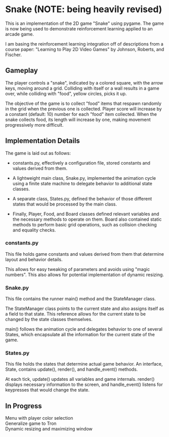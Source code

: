 # Snake (NOTE: being heavily revised)
This is an implementation of the 2D game "Snake" using pygame. The game is now being used to demonstrate reinforcement learning applied to an arcade game.

I am basing the reinforcement learning integration off of descriptions from a course paper: "Learning to Play 2D Video Games" by Johnson, Roberts, and Fischer.

## Gameplay
The player controls a "snake", indicated by a colored square, with the arrow keys, moving around a grid.
Colliding with itself or a wall results in a game over, while colliding with "food", yellow circles, picks it up.

The objective of the game is to collect "food" items that respawn randomly in the grid when the previous one is collected. Player score will increase by a constant (default: 10) number for each "food" item collected.
When the snake collects food, its length will increase by one, making movement progressively more difficult.

## Implementation Details
The game is laid out as follows:

* constants.py, effectively a configuration file, stored constants and values derived from them. 

* A lightweight main class, Snake.py, implemented the animation cycle using a finite state machine to delegate behavior to additional state classes. 

* A separate class, States.py, defined the behavior of those different states that would be processed by the main class. 

* Finally, Player, Food, and Board classes defined relevant variables and the necessary methods to operate on them. Board also contained static methods to perform basic grid operations, such as collision checking and equality checks.

### constants.py 
This file holds game constants and values derived from them that determine layout and behavior details.

This allows for easy tweaking of parameters and avoids using "magic numbers". This also allows for potential implementation of dynamic resizing.

### Snake.py 
This file contains the runner main() method and the StateManager class.

The StateManager class points to the current state and also assigns itself as a field to that state. This reference allows for the current state to be changed by the state classes themselves.

main() follows the animation cycle and delegates behavior to one of several States, which encapsulate all the information for the current state of the game. 

### States.py 
This file holds the states that determine actual game behavior. An interface, State, contains update(), render(), and handle_event() methods. 

At each tick, update() updates all variables and game internals. render() displays necessary information to the screen, and handle_event() listens for keypresses that would change the state.

## In Progress
Menu with player color selection <br>
Generalize game to Tron <br>
Dynamic resizing and maximizing window

